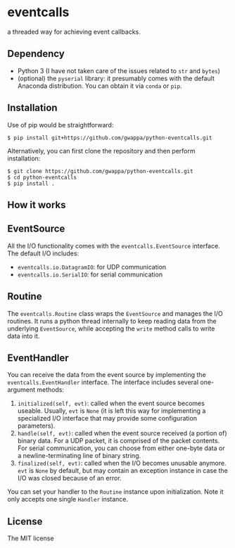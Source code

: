 # eventcalls

a threaded way for achieving event callbacks.

## Dependency

- Python 3 (I have not taken care of the issues related to `str` and `bytes`)
- (optional) the `pyserial` library: it presumably comes with the default Anaconda distribution. You can obtain it via `conda` or `pip`.

## Installation

Use of pip would be straightforward:

```
$ pip install git+https://github.com/gwappa/python-eventcalls.git
```

Alternatively, you can first clone the repository and then perform installation:

```
$ git clone https://github.com/gwappa/python-eventcalls.git
$ cd python-eventcalls
$ pip install .
```

## How it works

## EventSource

All the I/O functionality comes with the `eventcalls.EventSource` interface.
The default I/O includes:

- `eventcalls.io.DatagramIO`: for UDP communication
- `eventcalls.io.SerialIO`: for serial communication

## Routine

The `eventcalls.Routine` class wraps the `EventSource` and manages the I/O routines.
It runs a python thread internally to keep reading data from the underlying `EventSource`,
while accepting the `write` method calls to write data into it.

## EventHandler

You can receive the data from the event source by implementing the `eventcalls.EventHandler` interface.
The interface includes several one-argument methods:

1. `initialized(self, evt)`: called when the event source becomes useable. Usually, `evt` is `None`
  (it is left this way for implementing a specialized I/O interface that may provide some configuration parameters).
2. `handle(self, evt)`: called when the event source received (a portion of) binary data.
  For a UDP packet, it is comprised of the packet contents.
  For serial communication, you can choose from either one-byte data or a newline-terminating line of binary string.
3. `finalized(self, evt)`: called when the I/O becomes unusable anymore.
  `evt` is `None` by default, but may contain an exception instance in case the I/O was closed because of an error.

You can set your handler to the `Routine` instance upon initialization.
Note it only accepts one single `Handler` instance.

## License

The MIT license

